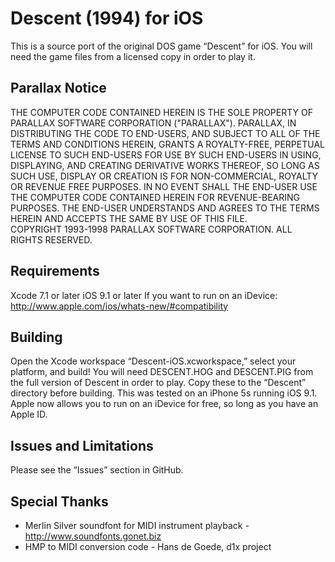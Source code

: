 Descent (1994) for iOS
======================

This is a source port of the original DOS game “Descent” for iOS. You will need the game files from a licensed copy in order to play it.

Parallax Notice
---------------
THE COMPUTER CODE CONTAINED HEREIN IS THE SOLE PROPERTY OF PARALLAX
SOFTWARE CORPORATION ("PARALLAX").  PARALLAX, IN DISTRIBUTING THE CODE TO
END-USERS, AND SUBJECT TO ALL OF THE TERMS AND CONDITIONS HEREIN, GRANTS A
ROYALTY-FREE, PERPETUAL LICENSE TO SUCH END-USERS FOR USE BY SUCH END-USERS
IN USING, DISPLAYING,  AND CREATING DERIVATIVE WORKS THEREOF, SO LONG AS
SUCH USE, DISPLAY OR CREATION IS FOR NON-COMMERCIAL, ROYALTY OR REVENUE
FREE PURPOSES.  IN NO EVENT SHALL THE END-USER USE THE COMPUTER CODE
CONTAINED HEREIN FOR REVENUE-BEARING PURPOSES.  THE END-USER UNDERSTANDS
AND AGREES TO THE TERMS HEREIN AND ACCEPTS THE SAME BY USE OF THIS FILE.  
COPYRIGHT 1993-1998 PARALLAX SOFTWARE CORPORATION.  ALL RIGHTS RESERVED.

Requirements
------------
Xcode 7.1 or later
iOS 9.1 or later
If you want to run on an iDevice: http://www.apple.com/ios/whats-new/#compatibility

Building
--------
Open the Xcode workspace “Descent-iOS.xcworkspace,” select your platform, and build! You will need DESCENT.HOG and DESCENT.PIG from the full version of Descent in order to play. Copy these to the “Descent” directory before building. This was tested on an iPhone 5s running iOS 9.1. Apple now allows you to run on an iDevice for free, so long as you have an Apple ID.

Issues and Limitations
----------------------
Please see the “Issues” section in GitHub.

Special Thanks
--------------
- Merlin Silver soundfont for MIDI instrument playback - http://www.soundfonts.gonet.biz
- HMP to MIDI conversion code - Hans de Goede, d1x project
